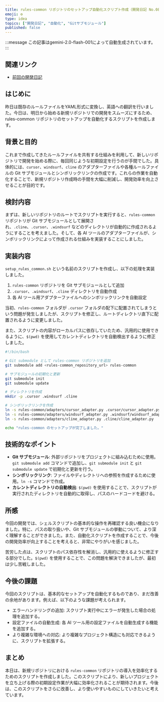 ```yaml
---
title: rules-common リポジトリのセットアップ自動化スクリプト作成（開発日記 No.081）
emoji: ⚙️
type: idea
topics: ["開発日記", "自動化", "Gitサブモジュール"]
published: false
---
```


:::message
この記事はgemini-2.0-flash-001によって自動生成されています。
:::

## 関連リンク
- [前回の開発日記](https://zenn.dev/centervil/articles/2025-05-20_080_dev-diary)

## はじめに

昨日は既存のルールファイルをYAML形式に変換し、英語への翻訳を行いました。今日は、明日から始める新規リポジトリでの開発をスムーズにするため、rules-common リポジトリのセットアップを自動化するスクリプトを作成します。

## 背景と目的

これまで作成してきたルールファイルを共有する仕組みを利用して、新しいリポジトリで開発を始める際に、毎回同じような初期設定を行うのが手間でした。具体的には、`cursor`、`windsurf`、`cline` のアダプターファイルや各種ルールファイルの Git サブモジュールとシンボリックリンクの作成です。これらの作業を自動化することで、新規リポジトリ作成時の手間を大幅に削減し、開発効率を向上させることが目的です。

## 検討内容

まずは、新しいリポジトリのルートでスクリプトを実行すると、`rules-common` リポジトリが Git サブモジュールとして展開され、`.cline`、`.cursor`、`.windsurf` などのディレクトリが自動的に作成されるようにすることを考えました。そして、各 AI ツールのアダプターファイルが、シンボリックリンクによって作成される仕組みを実装することにしました。

## 実装内容

`setup_rules_common.sh` という名前のスクリプトを作成し、以下の処理を実装しました。

1.  `rules-common` リポジトリを Git サブモジュールとして追加
2.  `.cursor`、`.windsurf`、`.cline` ディレクトリを自動作成
3.  各 AI ツール用アダプターファイルへのシンボリックリンクを自動設定

当初、`rules-common` フォルダが `.cursor` フォルダの配下に配置されてしまうという問題が発生しましたが、スクリプトを修正し、ルートディレクトリ直下に配置されるように変更しました。

また、スクリプトの内容がローカルパスに依存していたため、汎用的に使用できるように、`$(pwd)` を使用してカレントディレクトリを自動検出するように修正しました。

```bash
#!/bin/bash

# Git submodule として rules-common リポジトリを追加
git submodule add <rules-common_repository_url> rules-common

# サブモジュールの初期化と更新
git submodule init
git submodule update

# ディレクトリを作成
mkdir -p .cursor .windsurf .cline

# シンボリックリンクを作成
ln -s rules-common/adapters/cursor_adapter.py .cursor/cursor_adapter.py
ln -s rules-common/adapters/windsurf_adapter.py .windsurf/windsurf_adapter.py
ln -s rules-common/adapters/cline_adapter.py .cline/cline_adapter.py

echo "rules-common のセットアップが完了しました。"
```

## 技術的なポイント

*   **Git サブモジュール**: 外部リポジトリをプロジェクトに組み込むために使用。`git submodule add` コマンドで追加し、`git submodule init` と `git submodule update` で初期化と更新を行う。
*   **シンボリックリンク**: ファイルやディレクトリへの参照を作成するために使用。`ln -s` コマンドで作成。
*   **カレントディレクトリの自動検出**: `$(pwd)` を使用することで、スクリプトが実行されたディレクトリを自動的に取得し、パスのハードコードを避ける。

## 所感

今回の開発では、シェルスクリプトの基本的な操作を再確認する良い機会になりました。特に、パスの取り扱いや、Git サブモジュールの挙動について、より深く理解することができました。また、自動化スクリプトを作成することで、今後の開発効率が向上することを考えると、非常にやりがいを感じました。

苦労した点は、スクリプトのパス依存性を解消し、汎用的に使えるように修正する部分でした。`$(pwd)` を使用することで、この問題を解決できましたが、最初は少し苦戦しました。

## 今後の課題

今回のスクリプトは、基本的なセットアップを自動化するものであり、まだ改善の余地があります。例えば、以下のような課題が考えられます。

*   エラーハンドリングの追加: スクリプト実行中にエラーが発生した場合の処理を追加する。
*   設定ファイルの自動生成: 各 AI ツール用の設定ファイルを自動生成する機能を追加する。
*   より複雑な環境への対応: より複雑なプロジェクト構造にも対応できるように、スクリプトを拡張する。

## まとめ

本日は、新規リポジトリにおける `rules-common` リポジトリの導入を効率化するためのスクリプトを作成しました。このスクリプトにより、新しいプロジェクトを立ち上げる際の初期設定作業が大幅に効率化されることが期待されます。今後は、このスクリプトをさらに改善し、より使いやすいものにしていきたいと考えています。